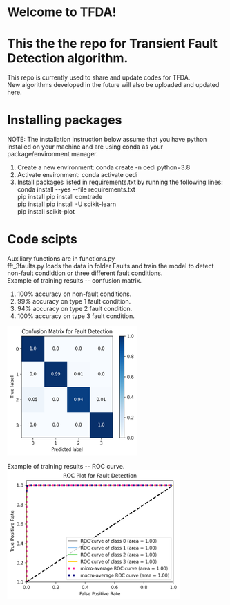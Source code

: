 # Welcome to TFDA!
# This the the repo for Transient Fault Detection algorithm. <br />
This repo is currently used to share and update codes for TFDA. <br />
New algorithms developed in the future will also be uploaded and updated here. <br />
# Installing packages
NOTE: The installation instruction below assume that you have python installed on your machine and are using conda as your package/environment manager.
1. Create a new environment: conda create -n oedi python=3.8  
2. Activate environment: conda activate oedi  
3. Install packages listed in requirements.txt by running the following lines: <br />
   conda install --yes --file requirements.txt <br />
   pip install pip install comtrade <br />
   pip install pip install -U scikit-learn <br />
   pip install scikit-plot <br />
# Code scipts
Auxiliary functions are in functions.py <br />
fft_3faults.py loads the data in folder Faults and train the model to detect non-fault condidtion or three different fault conditions. <br />
Example of training results -- confusion matrix.<br>
   1. 100% accuracy on non-fault conditions.
   2. 99% accuracy on type 1 fault condition.
   3. 94% accuracy on type 2 fault condition.
   4. 100% accuracy on type 3 fault condition.
   <img src="/images/example1.png" width="300" height="300" alt="Alt text">

Example of training results -- ROC curve.<br>
   <img src="/images/example2.png" width="400" height="300" alt="Alt text">
